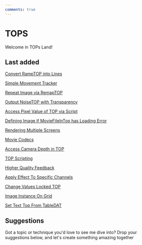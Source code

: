 ```yaml
---
comments: true
--- 
```

# TOPS

Welcome in TOPs Land!

## Last added
[Convert RampTOP into Lines](ConvertRampIntoLines.md)

[Simple Movement Tracker](SimpleMovementTracker.md)

[Repeat Image via RemapTOP](RepeatImageRemapTOP.md)

[Output NoiseTOP with Transparency](OutputNoiseTOPTransparency.md)

[Access Pixel Value of TOP via Script](AccessPixelValueTOP.md)

[Defining Image if MovieFileInTop has Loading Error](DefiningLoadingErrorImage.md)

[Rendering Multiple Screens](RenderingMultipleScreens.md)

[Movie Codecs](MovieCodecs.md)

[Access Camera Depth in TOP](AccessCameraDepthTop.md)

[TOP Scripting](TOPScripting.md)

[Higher Quality Feedback](HigherQualityFeedback.md)

[Apply Effect To Specific Channels](ApplyEffectForOnlySpecificChannels.md)

[Change Values Locked TOP](ChangeValuesLockedTOP.md)

[Image Instance On Grid](ImageInstancingOnGrid.md)
 
[Set Text Top From TableDAT](SetTextTOPFromTableDAT.md)

## Suggestions
Got a topic or technique you'd love to see me dive into? Drop your suggestions below, and let's create something amazing together